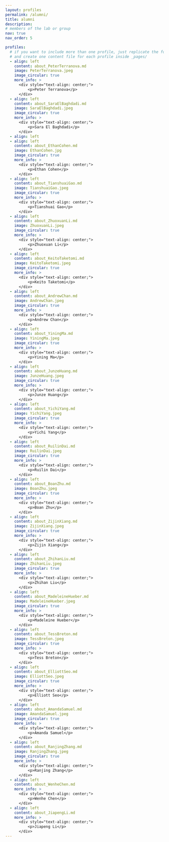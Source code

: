 ```yaml
---
layout: profiles
permalink: /alumni/
title: alumni
description: 
# members of the lab or group
nav: true
nav_order: 5

profiles:
  # if you want to include more than one profile, just replicate the following block
  # and create one content file for each profile inside _pages/
  - align: left
    content: about_PeterTerranova.md
    image: PeterTerranova.jpeg
    image_circular: true 
    more_info: >
      <div style="text-align: center;">
          <p>Peter Terranova</p>
      </div>
  - align: left
    content: about_SaraElBaghdadi.md
    image: SaraElBaghdadi.jpeg
    image_circular: true 
    more_info: >
      <div style="text-align: center;">
          <p>Sara El Baghdadi</p>
      </div>
  - align: left
  - align: left
    content: about_EthanCohen.md
    image: EthanCohen.jpg
    image_circular: true 
    more_info: >
      <div style="text-align: center;">
          <p>Ethan Cohen</p>
      </div>
  - align: left
    content: about_TianshuaiGao.md
    image: TianshuaiGao.jpeg
    image_circular: true 
    more_info: >
      <div style="text-align: center;">
          <p>Tianshuai Gao</p>
      </div>
  - align: left
    content: about_ZhuoxuanLi.md
    image: ZhuoxuanLi.jpeg
    image_circular: true 
    more_info: >
      <div style="text-align: center;">
          <p>Zhuoxuan Li</p>
      </div>
  - align: left
    content: about_KeitoTaketomi.md
    image: KeitoTaketomi.jpeg
    image_circular: true 
    more_info: >
      <div style="text-align: center;">
          <p>Keito Taketomi</p>
      </div>
  - align: left
    content: about_AndrewChan.md
    image: AndrewChan.jpeg
    image_circular: true 
    more_info: >
      <div style="text-align: center;">
          <p>Andrew Chan</p>
      </div>
  - align: left
    content: about_YiningMa.md
    image: YiningMa.jpeg
    image_circular: true 
    more_info: >
      <div style="text-align: center;">
          <p>Yining Ma</p>
      </div>
  - align: left
    content: about_JunzeHuang.md
    image: JunzeHuang.jpeg
    image_circular: true 
    more_info: >
      <div style="text-align: center;">
          <p>Junze Huang</p>
      </div>
  - align: left
    content: about_YichiYang.md
    image: YichiYang.jpeg
    image_circular: true 
    more_info: >
      <div style="text-align: center;">
          <p>Yichi Yang</p>
      </div>
  - align: left
    content: about_RuilinDai.md
    image: RuilinDai.jpeg
    image_circular: true 
    more_info: >
      <div style="text-align: center;">
          <p>Ruilin Dai</p>
      </div>
  - align: left
    content: about_BoanZhu.md
    image: BoanZhu.jpeg
    image_circular: true 
    more_info: >
      <div style="text-align: center;">
          <p>Boan Zhu</p>
      </div>
  - align: left
    content: about_ZijinXiang.md
    image: ZijinXiang.jpeg
    image_circular: true 
    more_info: >
      <div style="text-align: center;">
          <p>Zijin Xiang</p>
      </div>
  - align: left
    content: about_ZhihanLiu.md
    image: ZhihanLiu.jpeg
    image_circular: true 
    more_info: >
      <div style="text-align: center;">
          <p>Zhihan Liu</p>
      </div>
  - align: left
    content: about_MadeleineHueber.md
    image: MadeleineHueber.jpeg
    image_circular: true 
    more_info: >
      <div style="text-align: center;">
          <p>Madeleine Hueber</p>
      </div>
  - align: left
    content: about_TessBreton.md
    image: TessBreton.jpeg
    image_circular: true 
    more_info: >
      <div style="text-align: center;">
          <p>Tess Breton</p>
      </div>
  - align: left
    content: about_ElliottSeo.md
    image: ElliottSeo.jpeg
    image_circular: true 
    more_info: >
      <div style="text-align: center;">
          <p>Elliott Seo</p>
      </div>
  - align: left
    content: about_AmandaSamuel.md
    image: AmandaSamuel.jpeg
    image_circular: true 
    more_info: >
      <div style="text-align: center;">
          <p>Amanda Samuel</p>
      </div>
  - align: left
    content: about_RanjingZhang.md
    image: RanjingZhang.jpeg
    image_circular: true 
    more_info: >
      <div style="text-align: center;">
          <p>Ranjing Zhang</p>
      </div>
  - align: left
    content: about_WenheChen.md
    more_info: >
      <div style="text-align: center;">
          <p>Wenhe Chen</p>
      </div>
  - align: left
    content: about_JiapengLi.md
    more_info: >
      <div style="text-align: center;">
          <p>Jiapeng Li</p>
      </div>
---
```

